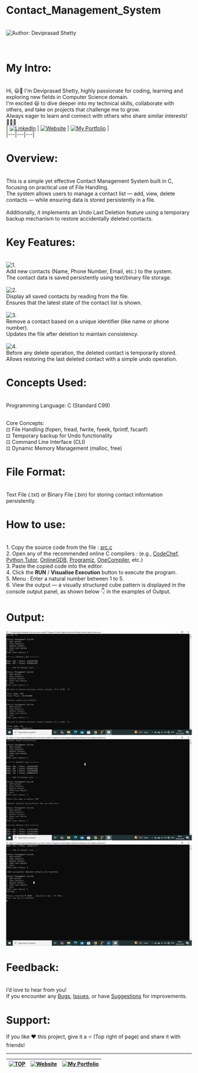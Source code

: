 # Contact_Management_System

<br> ![Author: Deviprasad Shetty](https://img.shields.io/badge/Author-💫_Deviprasad%20Shetty-000000?style=for-the-badge&labelColor=white)

<br> 

# My Intro:
<br> Hi, 😃👋 I'm Deviprasad Shetty, highly passionate for coding, learning and exploring new fields in Computer Science domain. 
<br> I'm excited 😃 to dive deeper into my technical skills, collaborate with others, and take on projects that challenge me to grow. 
<br> Always eager to learn and connect with others who share similar interests! 🤗🧑‍💻
<br> 
| [![LinkedIn](https://img.shields.io/badge/LinkedIn-%230077B5?style=for-the-badge&logo=LinkedIn&logoColor=white)](https://linkedin.com/in/deviprasad-shetty-4bba49313) | [![Website](https://img.shields.io/badge/Website-indigo?style=for-the-badge&logo=About.me&logoColor=white)](https://yourwebsite.com/) | [![My Portfolio](https://img.shields.io/badge/My_Portfolio-000?style=for-the-badge&logo=GitHub&logoColor=white)](https://github.com/DeviprasadShetty9833/My_Portfolio)  |                      
|---|---|---|


# Overview:

<br> This is a simple yet effective Contact Management System built in C, focusing on practical use of File Handling.
<br> The system allows users to manage a contact list — add, view, delete contacts — while ensuring data is stored persistently in a file.
<br> 
<br> Additionally, it implements an Undo Last Deletion feature using a temporary backup mechanism to restore accidentally deleted contacts.
<br> 

# Key Features:

<br> ![1.](https://img.shields.io/badge/1.-Add%20Contact-00599C?style=for-the-badge&labelColor=white)
<br> Add new contacts (Name, Phone Number, Email, etc.) to the system.
<br> The contact data is saved persistently using text/binary file storage.
<br> 
<br> ![2.](https://img.shields.io/badge/2.-View%20Contacts-00599C?style=for-the-badge&labelColor=white)
<br> Display all saved contacts by reading from the file.
<br> Ensures that the latest state of the contact list is shown.
<br> 
<br> ![3.](https://img.shields.io/badge/3.-Delete%20Contact-00599C?style=for-the-badge&labelColor=white)
<br> Remove a contact based on a unique identifier (like name or phone number).
<br> Updates the file after deletion to maintain consistency.
<br> 
<br> ![4.](https://img.shields.io/badge/4.-Undo%20Last%20Deleted%20Contact-00599C?style=for-the-badge&labelColor=white)
<br> Before any delete operation, the deleted contact is temporarily stored.
<br> Allows restoring the last deleted contact with a simple undo operation.
<br> 

# Concepts Used:

<br> Programming Language: C (Standard C99)

<br> Core Concepts:
<br> ⊡⁠ File Handling (fopen, fread, fwrite, fseek, fprintf, fscanf)
<br> ⊡⁠ Temporary backup for Undo functionality
<br> ⊡⁠ Command Line Interface (CLI)
<br> ⊡⁠ Dynamic Memory Management (malloc, free)
<br> 

# File Format:

<br> Text File (.txt) or Binary File (.bin) for storing contact information persistently.

# How to use:

<br> 1. Copy the source code from the file : [src.c](https://github.com/DeviprasadShetty9833/Contact_Management_System/blob/main/src.c) 
<br> 2. Open any of the recommended online C compilers : (e.g., [CodeChef](https://www.codechef.com/c-online-compiler), [Python Tutor](https://pythontutor.com/c.html#mode=edit), [OnlineGDB](https://www.onlinegdb.com/online_c_compiler), [Programiz](https://www.programiz.com/c-programming/online-compiler/), [OneCompiler](https://onecompiler.com/c), etc.)
<br> 3. Paste the copied code into the editor.
<br> 4. Click the **RUN** / **Visualise Execution** button to execute the program.
<br> 5. Menu : Enter a natural number between 1 to 5.
<br> 6. View the output — a visually structured cube pattern is displayed in the console output panel, as shown below 👇 in the examples of Output.
   

# Output:

![image alt](https://github.com/DeviprasadShetty9833/Contact-Management-System-/blob/1ac95dab201e666cbeed471f977b3e0485c59e22/Output1.png)
![image alt](https://github.com/DeviprasadShetty9833/Contact-Management-System-/blob/dace4dee6cd7db1088e687389d892c4db02a2c7f/Output2.png)
![image alt](https://github.com/DeviprasadShetty9833/Contact-Management-System-/blob/60b0eb6449aa3b83bf4dfee5dc5b9c9efc3e82fa/Output3.png)

# Feedback:
<br> I’d love to hear from you!
<br> If you encounter any [Bugs](https://github.com/DeviprasadShetty9833/Contact_Management_System/blob/main/Issue_Template/Bug_report.md), [Issues](https://github.com/DeviprasadShetty9833/Contact_Management_System/issues), or have [Suggestions](https://github.com/DeviprasadShetty9833/Cube.py/blob/main/Issue_Template/Features_report.md) for improvements.

# Support:
If you like ❤️ this project, give it a ⭐ (Top right of page) and share it with friends!

---

| [![TOP](https://img.shields.io/badge/_🔺_-Navigate_to_TOP_↑_-blue?style=for-the-badge&labelColor=white)](#Overview) | [![Website](https://img.shields.io/badge/Back_to-Website-indigo?style=for-the-badge&logo=About.me&logoColor=white)](https://yourwebsite.com/) |[![My Portfolio](https://img.shields.io/badge/Back_to-My_Portfolio-000?style=for-the-badge&logo=GitHub&logoColor=white)](https://github.com/DeviprasadShetty9833/My_Portfolio) |
|---|---|---|
